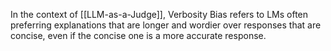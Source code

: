 In the context of [[LLM-as-a-Judge]], Verbosity Bias refers to LMs often preferring explanations that are longer and wordier over responses that are concise, even if the concise one is a more accurate response.